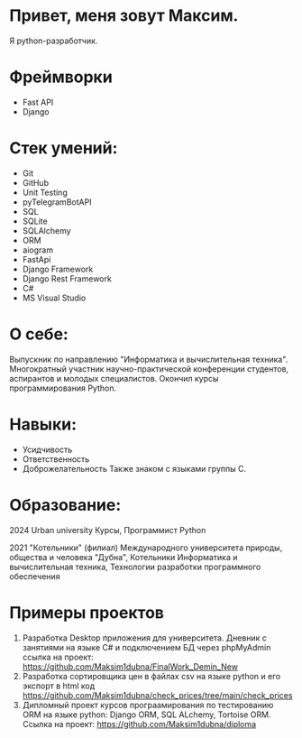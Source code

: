 # Привет, меня зовут Максим.

Я python-разработчик.

# Фреймворки
- Fast API
- Django

# Cтек умений:
- Git
- GitHub
- Unit Testing
- pyTelegramBotAPI
- SQL
- SQLite
- SQLAlchemy
- ORM
- aiogram
- FastApi
- Django Framework
- Django Rest Framework
- C#
- MS Visual Studio

# О себе:
Выпускник по направлению "Информатика и вычислительная техника".
Многократный участник научно-практической конференции студентов, аспирантов и молодых специалистов.
Окончил курсы программирования Python.

# Навыки:
- Усидчивость
- Ответственность
- Доброжелательность
Также знаком с языками группы C.

# Образование:
2024 Urban university
Курсы, Программист Python

2021 "Котельники" (филиал) Международного университета природы, общества и человека "Дубна", Котельники
Информатика и вычислительная техника, Технологии разработки программного обеспечения

# Примеры проектов
1. Разработка Desktop приложения для университета. Дневник с занятиями на языке C# и подключением БД через phpMyAdmin ссылка на проект: https://github.com/Maksim1dubna/FinalWork_Demin_New
2. Разработка сортировщика цен в файлах csv на языке python и его экспорт в html код https://github.com/Maksim1dubna/check_prices/tree/main/check_prices
3. Дипломный проект курсов програамирования по тестированию ORM на языке python: Django ORM, SQL ALchemy, Tortoise ORM. Ссылка на проект: https://github.com/Maksim1dubna/diploma
